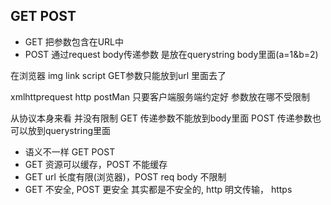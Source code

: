 ## GET POST
- GET
    把参数包含在URL中
- POST
    通过request body传递参数
    是放在querystring  body里面(a=1&b=2)

在浏览器 img link script GET参数只能放到url 里面去了

xmlhttprequest http postMan 只要客户端服务端约定好 参数放在哪不受限制

从协议本身来看 并没有限制 GET 传递参数不能放到body里面
POST 传递参数也可以放到querystring里面

- 语义不一样 GET POST
- GET 资源可以缓存，POST 不能缓存
- GET url 长度有限(浏览器)，POST req body 不限制
- GET 不安全, POST  更安全 其实都是不安全的, http 明文传输， https
